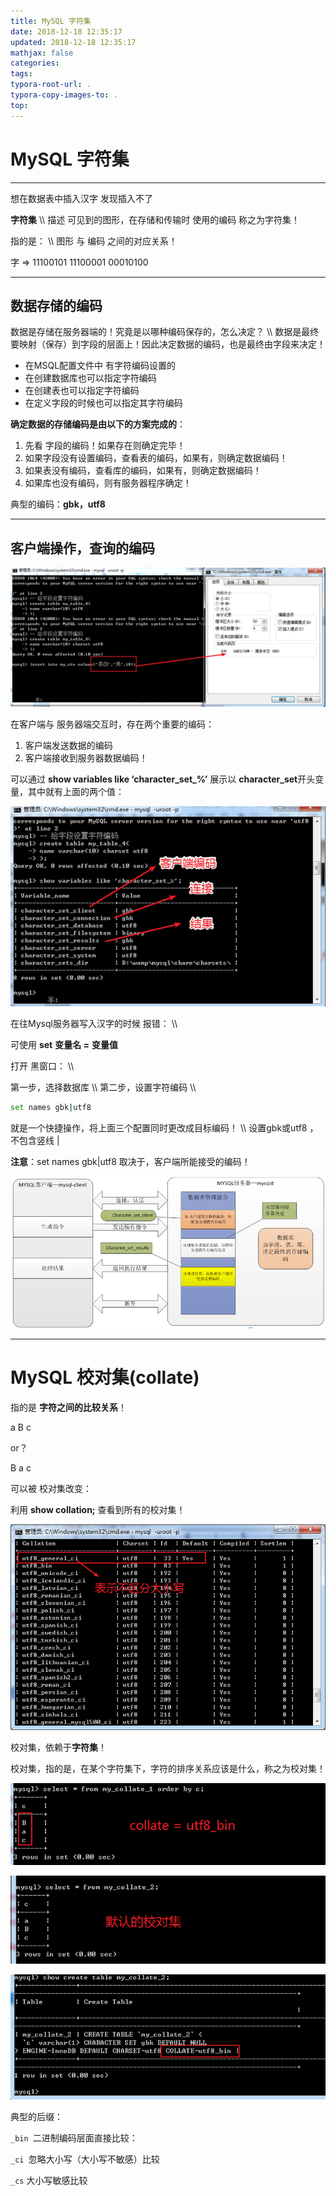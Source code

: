 ```yaml
---
title: MySQL 字符集
date: 2018-12-18 12:35:17
updated: 2018-12-18 12:35:17 
mathjax: false
categories: 
tags:
typora-root-url: .
typora-copy-images-to: .
top: 
---
```



# MySQL 字符集

----

想在数据表中插入汉字 发现插入不了



**字符集**  \\\\
描述 可见到的图形，在存储和传输时 使用的编码 称之为字符集！

指的是：   \\\\
图形 与 编码 之间的对应关系！

 

字 => 11100101 11100001 00010100

----



## 数据存储的编码

数据是存储在服务器端的！究竟是以哪种编码保存的，怎么决定？   \\\\
数据是最终要映射（保存）到字段的层面上！因此决定数据的编码，也是最终由字段来决定！

 

* 在MSQL配置文件中 有字符编码设置的 
* 在创建数据库也可以指定字符编码 
* 在创建表也可以指定字符编码 
* 在定义字段的时候也可以指定其字符编码 

 

**确定数据的存储编码是由以下的方案完成的**：

1. 先看 字段的编码！如果存在则确定完毕！
2. 如果字段没有设置编码，查看表的编码，如果有，则确定数据编码！
3. 如果表没有编码，查看库的编码，如果有，则确定数据编码！
4. 如果库也没有编码，则有服务器程序确定！



典型的编码：**gbk，utf8**

----



## 客户端操作，查询的编码

![](note/client_charset_show.png)

在客户端与 服务器端交互时，存在两个重要的编码：

1. 客户端发送数据的编码
2. 客户端接收到服务器数据编码！

 

可以通过 **show variables like ‘character_set_%’** 展示以 **character_set**开头变量，其中就有上面的两个值：

![](note/show_var_char.png)

 

 

在往Mysql服务器写入汉字的时候 报错：  \\\\

可使用 **set** **变量名 =** **变量值**



打开 黑窗口：   \\\\

第一步，选择数据库    \\\\
第二步，设置字符编码   \\\\

 

```bash
set names gbk|utf8
```

就是一个快捷操作，将上面三个配置同时更改成目标编码！ \\\\
设置gbk或utf8 ，不包含竖线 |

 

**注意**：set names gbk|utf8 取决于，客户端所能接受的编码！

![](note/mysql_liucheng.png)



----



# MySQL 校对集(collate)

指的是 **字符之间的比较关系**！

a B c

or？

B a c

可以被 校对集改变：

利用 **show collation;** 查看到所有的校对集！

![](note/1536906389_image1.png)

校对集，依赖于**字符集**！

校对集，指的是，在某个字符集下，字符的排序关系应该是什么，称之为校对集！

![](note/1536906389_image2.png)

![](note/1536906389_image3.png)

![](note/1536906389_image4.png)

典型的后缀：

`_bin `二进制编码层面直接比较：

`_ci `忽略大小写（大小写不敏感）比较

`_cs` 大小写敏感比较